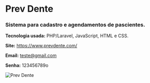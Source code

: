 # Prev Dente

### Sistema para cadastro e agendamentos de pascientes.

**Tecnologia usada:** PHP/Laravel, JavaScript, HTML e CSS.

**Site:** https://www.prevdente.com/ 

**Email:** teste@gmail.com

**Senha:** 123456789o

![Prev Dente](https://github.com/juniorrodriguesazevedo/Projetos-em-Producao/blob/main/imgs/prev-dente.png?raw=true)
